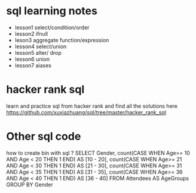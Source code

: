 # sql learning notes
* lesson1 select/condition/order 
* lesson2 ifnull 
* leson3 aggregate function/expression
* lesson4 select/union 
* lesson5 alter/ drop
* lesson6 union
* lesson7 aiases 

# hacker rank sql 
learn and practice sql from hacker rank 
 and find all the solutions here 
https://github.com/xuxiazhuang/sql/tree/master/hacker_rank_sql


# Other sql code

how to create bin with sql ?
SELECT 
Gender,
count(CASE WHEN Age>= 10 AND Age < 20 THEN 1 END) AS [10 - 20],
count(CASE WHEN Age>= 21 AND Age < 30 THEN 1 END) AS [21 - 30],
count(CASE WHEN Age>= 31 AND Age < 35 THEN 1 END) AS [31 - 35],
count(CASE WHEN Age>= 36 AND Age < 40 THEN 1 END) AS [36 - 40]
FROM Attendees AS AgeGroups
GROUP BY Gender

